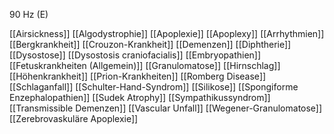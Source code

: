 90 Hz (E)

[[Airsickness]]
[[Algodystrophie]]
[[Apoplexie]]
[[Apoplexy]]
[[Arrhythmien]]
[[Bergkrankheit]]
[[Crouzon-Krankheit]]
[[Demenzen]]
[[Diphtherie]]
[[Dysostose]]
[[Dysostosis craniofacialis]]
[[Embryopathien]]
[[Fetuskrankheiten (Allgemein)]]
[[Granulomatose]]
[[Hirnschlag]]
[[Höhenkrankheit]]
[[Prion-Krankheiten]]
[[Romberg Disease]]
[[Schlaganfall]]
[[Schulter-Hand-Syndrom]]
[[Silikose]]
[[Spongiforme Enzephalopathien]]
[[Sudek Atrophy]]
[[Sympathikussyndrom]]
[[Transmissible Demenzen]]
[[Vascular Unfall]]
[[Wegener-Granulomatose]]
[[Zerebrovaskuläre Apoplexie]]
